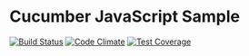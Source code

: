 # Cucumber JavaScript Sample

[![Build Status](https://travis-ci.org/kirkchen/cucumber-js-sample.svg?branch=master)](https://travis-ci.org/kirkchen/cucumber-js-sample)
[![Code Climate](https://codeclimate.com/github/kirkchen/cucumber-js-sample/badges/gpa.svg)](https://codeclimate.com/github/kirkchen/cucumber-js-sample)
[![Test Coverage](https://codeclimate.com/github/kirkchen/cucumber-js-sample/badges/coverage.svg)](https://codeclimate.com/github/kirkchen/cucumber-js-sample/coverage)
